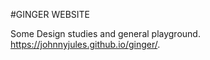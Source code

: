 #GINGER WEBSITE

Some Design studies and general playground.
https://johnnyjules.github.io/ginger/.
